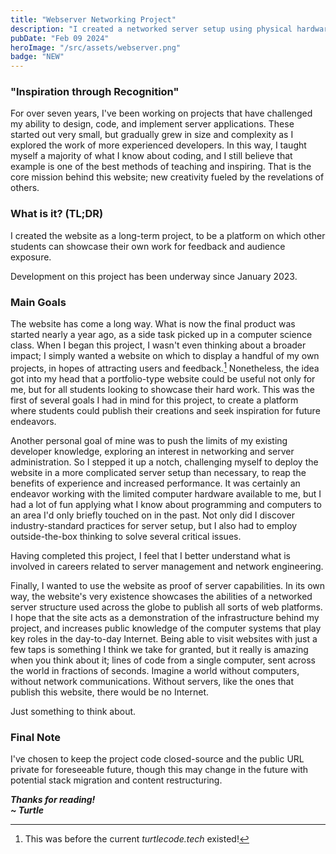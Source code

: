 ```yaml
---
title: "Webserver Networking Project"
description: "I created a networked server setup using physical hardware to deploy a website showcasing student projects. I got to set up multiple computing devices, and learned how to manage a secure server environment to publish a full-stack web application."
pubDate: "Feb 09 2024"
heroImage: "/src/assets/webserver.png"
badge: "NEW"
---
```


### "Inspiration through Recognition"
For over seven years, I've been working on projects that have challenged my ability to design, code, and implement server applications. These started out very small, but gradually grew in size and complexity as I explored the work of more experienced developers. In this way, I taught myself a majority of what I know about coding, and I still believe that example is one of the best methods of teaching and inspiring.
That is the core mission behind this website; new creativity fueled by the revelations of others.

### What is it? (TL;DR)
I created the website as a long-term project, to be a platform on which other students can showcase their own work for feedback and audience exposure.

Development on this project has been underway since January 2023.


### Main Goals
The website has come a long way. What is now the final product was started nearly a year ago, as a side task picked up in a computer science class. When I began this project, I wasn't even thinking about a broader impact; I simply wanted a website on which to display a handful of my own projects, in hopes of attracting users and feedback.[^1] Nonetheless, the idea got into my head that a portfolio-type website could be useful not only for me, but for all students looking to showcase their hard work. This was the first of several goals I had in mind for this project, to create a platform where students could publish their creations and seek inspiration for future endeavors.

Another personal goal of mine was to push the limits of my existing developer knowledge, exploring an interest in networking and server administration. So I stepped it up a notch, challenging myself to deploy the website in a more complicated server setup than necessary, to reap the benefits of experience and increased performance. It was certainly an endeavor working with the limited computer hardware available to me, but I had a lot of fun applying what I know about programming and computers to an area I'd only briefly touched on in the past. Not only did I discover industry-standard practices for server setup, but I also had to employ outside-the-box thinking to solve several critical issues.

Having completed this project, I feel that I better understand what is involved in careers related to server management and network engineering.

Finally, I wanted to use the website as proof of server capabilities. In its own way, the website's very existence showcases the abilities of a networked server structure used across the globe to publish all sorts of web platforms. I hope that the site acts as a demonstration of the infrastructure behind my project, and increases public knowledge of the computer systems that play key roles in the day-to-day Internet. Being able to visit websites with just a few taps is something I think we take for granted, but it really is amazing when you think about it; lines of code from a single computer, sent across the world in fractions of seconds. Imagine a world without computers, without network communications. Without servers, like the ones that publish this website, there would be no Internet.

Just something to think about.

### Final Note
I've chosen to keep the project code closed-source and the public URL private for foreseeable future, though this may change in the future with potential stack migration and content restructuring.

***Thanks for reading!***
<br>***~ Turtle***

[^1]: This was before the current *turtlecode.tech* existed!